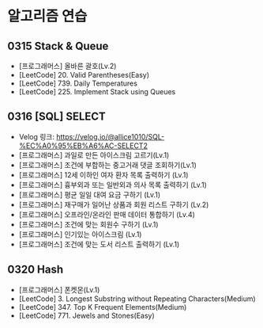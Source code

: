 # 알고리즘 연습

## 0315 Stack & Queue
- [프로그래머스] 올바른 괄호(Lv.2)
- [LeetCode] 20. Valid Parentheses(Easy)
- [LeetCode] 739. Daily Temperatures
- [LeetCode] 225. Implement Stack using Queues

## 0316 [SQL] SELECT
- Velog 링크: https://velog.io/@allice1010/SQL-%EC%A0%95%EB%A6%AC-SELECT2
- [프로그래머스] 과일로 만든 아이스크림 고르기(Lv.1)
- [프로그래머스] 조건에 부합하는 중고거래 댓글 조회하기(Lv.1)
- [프로그래머스] 12세 이하인 여자 환자 목록 출력하기 (Lv.1)
- [프로그래머스] 흉부외과 또는 일반외과 의사 목록 출력하기 (Lv.1)
- [프로그래머스] 평균 일일 대여 요금 구하기 (Lv.1)
- [프로그래머스] 재구매가 일어난 상품과 회원 리스트 구하기 (Lv.2)
- [프로그래머스] 오프라인/온라인 판매 데이터 통합하기 (Lv.4)
- [프로그래머스] 조건에 맞는 회원수 구하기 (Lv.1)
- [프로그래머스] 인기있는 아이스크림 (Lv.1)
- [프로그래머스] 조건에 맞는 도서 리스트 출력하기 (Lv.1)

## 0320 Hash
- [프로그래머스] 폰켓몬(Lv.1)
- [LeetCode] 3. Longest Substring without Repeating Characters(Medium)
- [LeetCode] 347. Top K Frequent Elements(Medium)
- [LeetCode] 771. Jewels and Stones(Easy)

